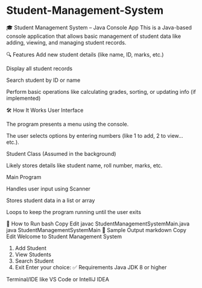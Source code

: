 # Student-Management-System
🎓 Student Management System – Java Console App
This is a Java-based console application that allows basic management of student data like adding, viewing, and managing student records.

🔍 Features
Add new student details (like name, ID, marks, etc.)

Display all student records

Search student by ID or name

Perform basic operations like calculating grades, sorting, or updating info (if implemented)

🛠️ How It Works
User Interface

The program presents a menu using the console.

The user selects options by entering numbers (like 1 to add, 2 to view... etc.).

Student Class (Assumed in the background)

Likely stores details like student name, roll number, marks, etc.

Main Program

Handles user input using Scanner

Stores student data in a list or array

Loops to keep the program running until the user exits

🚀 How to Run
bash
Copy
Edit
javac StudentManagementSystemMain.java
java StudentManagementSystemMain
🧪 Sample Output
markdown
Copy
Edit
Welcome to Student Management System
1. Add Student
2. View Students
3. Search Student
4. Exit
Enter your choice:
✅ Requirements
Java JDK 8 or higher

Terminal/IDE like VS Code or IntelliJ IDEA



